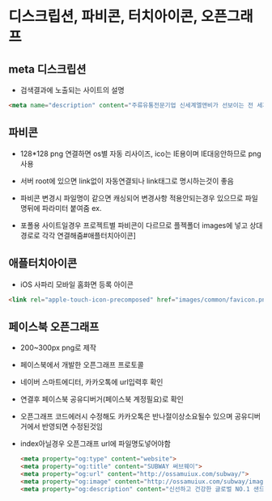 # 디스크립션, 파비콘, 터치아이콘, 오픈그래프

## meta 디스크립션

- 검색결과에 노출되는 사이트의 설명

```html
<meta name="description" content="주류유통전문기업 신세계엘앤비가 선보이는 전 세계의 유명 와인, 크래프트 맥주, 다양한 위스키와 스피릿을 만나보세요">
```

## 파비콘

- 128*128 png 연결하면 os별 자동 리사이즈, ico는 IE용이며 IE대응안하므로 png사용

- 서버 root에 있으면 link없이 자동연결되나 link태그로 명시하는것이 좋음

- 파비콘 변경시 파일명이 같으면 캐싱되어 변경사항 적용안되는경우 있으므로 파일명뒤에 파라미터 붙여줌
  ex. <link rel="icon" href="images/common/favicon.png?v=1">

- 포폴용 사이트일경우 프로젝트별 파비콘이 다르므로 플젝폴더 images에 넣고 상대경로로 각각 연결해줌#애플터치아이콘]

## 애플터치아이콘

- iOS 사파리 모바일 홈화면 등록 아이콘

```html
<link rel="apple-touch-icon-precomposed" href="images/common/favicon.png">
```

## 페이스북 오픈그래프

- 200~300px  png로 제작

- 페이스북에서 개발한 오픈그래프 프로토콜

- 네이버 스마트에디터, 카카오톡에 url입력후 확인

- 연결후 페이스북 공유디버거(페이스북 계정필요)로 확인

- 오픈그래프 코드에러시 수정해도 카카오톡은 반나절이상소요될수 있으며 공유디버거에서 반영되면 수정된것임

- index아닐경우 오픈그래프 url에 파일명도넣어야함
  
  ```html
  <meta property="og:type" content="website">
  <meta property="og:title" content="SUBWAY 써브웨이">
  <meta property="og:url" content="http://ossamuiux.com/subway/">
  <meta property="og:image" content="http://ossamuiux.com/subway/images/common/subway_og.png">
  <meta property="og:description" content="신선하고 건강한 글로벌 NO.1 샌드위치 브랜드, 써브웨이">
  ```
